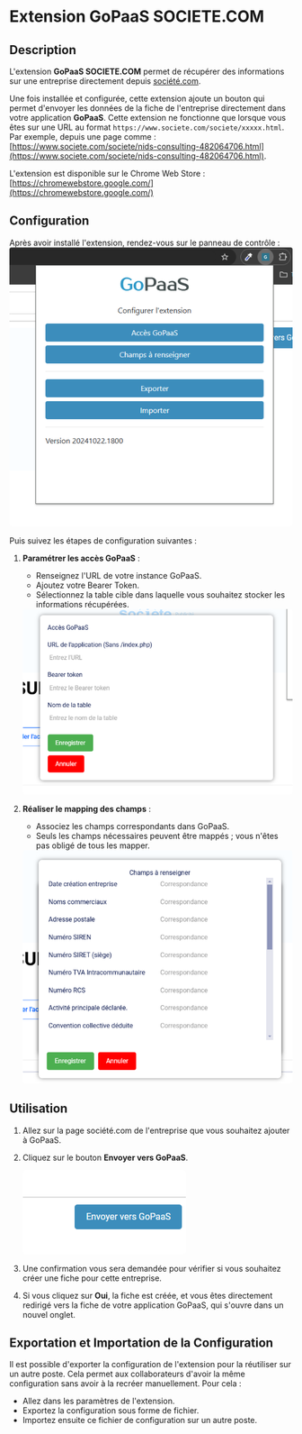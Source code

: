 # Extension GoPaaS SOCIETE.COM

## Description
L'extension **GoPaaS SOCIETE.COM** permet de récupérer des informations sur une entreprise directement depuis [société.com](https://www.societe.com). 

Une fois installée et configurée, cette extension ajoute un bouton qui permet d'envoyer les données de la fiche de l'entreprise directement dans votre application **GoPaaS**. Cette extension ne fonctionne que lorsque vous êtes sur une URL au format `https://www.societe.com/societe/xxxxx.html`. Par exemple, depuis une page comme : [https://www.societe.com/societe/nids-consulting-482064706.html](https://www.societe.com/societe/nids-consulting-482064706.html).

L'extension est disponible sur le Chrome Web Store : [https://chromewebstore.google.com/](https://chromewebstore.google.com/)

## Configuration

Après avoir installé l'extension, rendez-vous sur le panneau de contrôle :
    <img src="./images/first_screen.png" alt="Hearder Top" style="border-radius: 4px;"/>
    
Puis suivez les étapes de configuration suivantes :

1. **Paramétrer les accès GoPaaS** :
   - Renseignez l'URL de votre instance GoPaaS.
   - Ajoutez votre Bearer Token.
   - Sélectionnez la table cible dans laquelle vous souhaitez stocker les informations récupérées.

   <img src="./images/config.png" alt="Hearder Top" style="border-radius: 4px;"/>

2. **Réaliser le mapping des champs** :
   - Associez les champs correspondants dans GoPaaS.
   - Seuls les champs nécessaires peuvent être mappés ; vous n'êtes pas obligé de tous les mapper.

   <img src="./images/mapping.png" alt="Hearder Top" style="border-radius: 4px;"/>

## Utilisation

1. Allez sur la page société.com de l'entreprise que vous souhaitez ajouter à GoPaaS.
2. Cliquez sur le bouton **Envoyer vers GoPaaS**.

    <img src="./images/btn.png" alt="Hearder Top" style="border-radius: 4px;"/>

3. Une confirmation vous sera demandée pour vérifier si vous souhaitez créer une fiche pour cette entreprise.
4. Si vous cliquez sur **Oui**, la fiche est créée, et vous êtes directement redirigé vers la fiche de votre application GoPaaS, qui s'ouvre dans un nouvel onglet.

## Exportation et Importation de la Configuration

Il est possible d'exporter la configuration de l'extension pour la réutiliser sur un autre poste. Cela permet aux collaborateurs d'avoir la même configuration sans avoir à la recréer manuellement. Pour cela :
- Allez dans les paramètres de l'extension.
- Exportez la configuration sous forme de fichier.
- Importez ensuite ce fichier de configuration sur un autre poste.